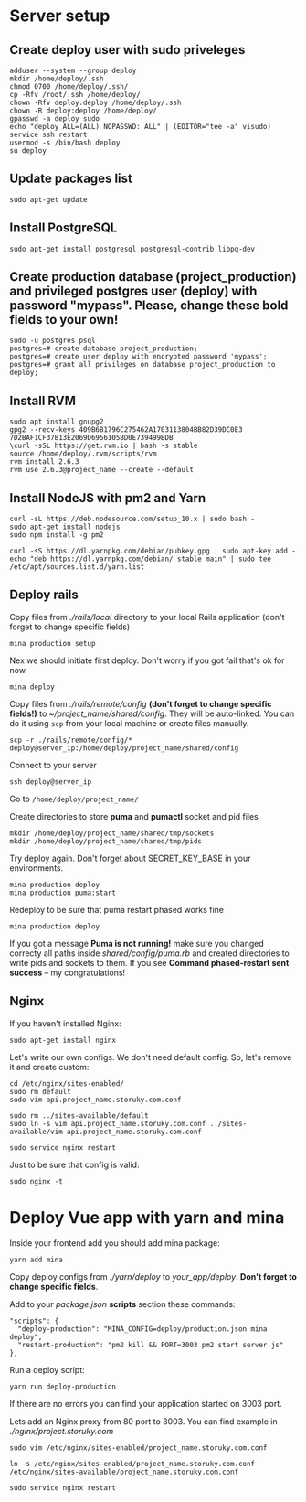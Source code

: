 # Server setup

## Create **deploy** user with sudo priveleges

```
adduser --system --group deploy
mkdir /home/deploy/.ssh
chmod 0700 /home/deploy/.ssh/
cp -Rfv /root/.ssh /home/deploy/
chown -Rfv deploy.deploy /home/deploy/.ssh
chown -R deploy:deploy /home/deploy/
gpasswd -a deploy sudo
echo "deploy ALL=(ALL) NOPASSWD: ALL" | (EDITOR="tee -a" visudo)
service ssh restart
usermod -s /bin/bash deploy
su deploy
```

## Update packages list

```
sudo apt-get update
```

## Install PostgreSQL

```
sudo apt-get install postgresql postgresql-contrib libpq-dev
```

## Create production database (**project_production**) and privileged postgres user (**deploy**) with password "**mypass**". Please, change these bold fields to your own!

```
sudo -u postgres psql
postgres=# create database project_production;
postgres=# create user deploy with encrypted password 'mypass';
postgres=# grant all privileges on database project_production to deploy;
```

## Install RVM

```
sudo apt install gnupg2
gpg2 --recv-keys 409B6B1796C275462A1703113804BB82D39DC0E3 7D2BAF1CF37B13E2069D6956105BD0E739499BDB
\curl -sSL https://get.rvm.io | bash -s stable
source /home/deploy/.rvm/scripts/rvm
rvm install 2.6.3
rvm use 2.6.3@project_name --create --default
```

## Install NodeJS with pm2 and Yarn

```
curl -sL https://deb.nodesource.com/setup_10.x | sudo bash -
sudo apt-get install nodejs
sudo npm install -g pm2

curl -sS https://dl.yarnpkg.com/debian/pubkey.gpg | sudo apt-key add -
echo "deb https://dl.yarnpkg.com/debian/ stable main" | sudo tee /etc/apt/sources.list.d/yarn.list
```

## Deploy rails

Copy files from _./rails/local_ directory to your local Rails application (don't forget to change specific fields)

```
mina production setup
```

Nex we should initiate first deploy. Don't worry if you got fail that's ok for now.

```
mina deploy
```

Copy files from _./rails/remote/config_ **(don't forget to change specific fields!)** to _~/project_name/shared/config_. They will be auto-linked. You can do it using `scp` from your local machine or create files manually.

```
scp -r ./rails/remote/config/* deploy@server_ip:/home/deploy/project_name/shared/config
```

Connect to your server

```
ssh deploy@server_ip
```

Go to `/home/deploy/project_name/`

Create directories to store **puma** and **pumactl** socket and pid files

```
mkdir /home/deploy/project_name/shared/tmp/sockets
mkdir /home/deploy/project_name/shared/tmp/pids

```

Try deploy again. Don't forget about SECRET_KEY_BASE in your environments.

```
mina production deploy
mina production puma:start
```

Redeploy to be sure that puma restart phased works fine

```
mina production deploy
```

If you got a message **Puma is not running!** make sure you changed correcty all paths inside _shared/config/puma.rb_ and created directories to write pids and sockets to them.
If you see **Command phased-restart sent success** – my congratulations!

## Nginx

If you haven't installed Nginx:

```
sudo apt-get install nginx
```

Let's write our own configs. We don't need default config. So, let's remove it and create custom:

```
cd /etc/nginx/sites-enabled/
sudo rm default
sudo vim api.project_name.storuky.com.conf

sudo rm ../sites-available/default
sudo ln -s vim api.project_name.storuky.com.conf ../sites-available/vim api.project_name.storuky.com.conf

sudo service nginx restart
```

Just to be sure that config is valid:

```
sudo nginx -t
```

# Deploy Vue app with yarn and mina

Inside your frontend add you should add mina package:

```
yarn add mina
```

Copy deploy configs from _./yarn/deploy_ to _your_app/deploy_. **Don't forget to change specific fields**.

Add to your _package.json_ **scripts** section these commands:

```
"scripts": {
  "deploy-production": "MINA_CONFIG=deploy/production.json mina deploy",
  "restart-production": "pm2 kill && PORT=3003 pm2 start server.js"
},
```

Run a deploy script:

```
yarn run deploy-production
```

If there are no errors you can find your application started on 3003 port.

Lets add an Nginx proxy from 80 port to 3003. You can find example in _./nginx/project.storuky.com_

```
sudo vim /etc/nginx/sites-enabled/project_name.storuky.com.conf

ln -s /etc/nginx/sites-enabled/project_name.storuky.com.conf /etc/nginx/sites-available/project_name.storuky.com.conf

sudo service nginx restart
```
